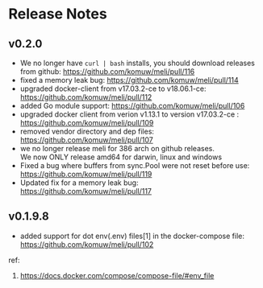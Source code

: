 # Release Notes
## v0.2.0
- We no longer have `curl | bash` installs, you should download releases from github: https://github.com/komuw/meli/pull/116
- fixed a memory leak bug: https://github.com/komuw/meli/pull/114
- upgraded docker-client from v17.03.2-ce to v18.06.1-ce: https://github.com/komuw/meli/pull/112
- added Go module support: https://github.com/komuw/meli/pull/106
- upgraded docker client from verion v1.13.1 to version v17.03.2-ce : https://github.com/komuw/meli/pull/109
- removed vendor directory and dep files: https://github.com/komuw/meli/pull/107
- we no longer release meli for 386 arch on github releases.  
  We now ONLY release amd64 for darwin, linux and windows
- Fixed a bug where buffers from sync.Pool were not reset before use: https://github.com/komuw/meli/pull/119
- Updated fix for a memory leak bug: https://github.com/komuw/meli/pull/117


## v0.1.9.8
- added support for dot env(.env) files[1] in the docker-compose file: https://github.com/komuw/meli/pull/102        

ref:          
1. https://docs.docker.com/compose/compose-file/#env_file
